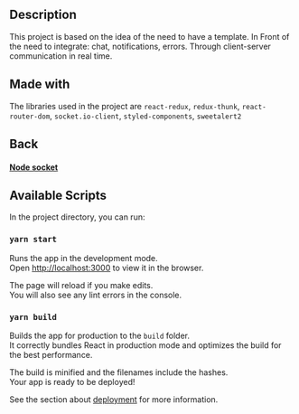 ## Description
This project is based on the idea of the need to have a template. In Front of the need to integrate: chat, notifications, errors. Through client-server communication in real time.

## Made with
The libraries used in the project are `react-redux`, `redux-thunk`, `react-router-dom`, `socket.io-client`, `styled-components`, `sweetalert2`

## Back
#### [Node socket](https://github.com/leonelyo99/socket-back-node) 

## Available Scripts

In the project directory, you can run:

### `yarn start`

Runs the app in the development mode.\
Open [http://localhost:3000](http://localhost:3000) to view it in the browser.

The page will reload if you make edits.\
You will also see any lint errors in the console.

### `yarn build`

Builds the app for production to the `build` folder.\
It correctly bundles React in production mode and optimizes the build for the best performance.

The build is minified and the filenames include the hashes.\
Your app is ready to be deployed!

See the section about [deployment](https://facebook.github.io/create-react-app/docs/deployment) for more information.
